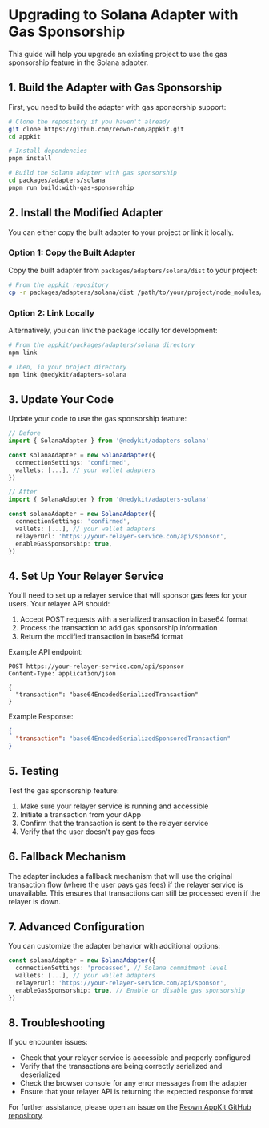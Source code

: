 # Upgrading to Solana Adapter with Gas Sponsorship

This guide will help you upgrade an existing project to use the gas sponsorship feature in the Solana adapter.

## 1. Build the Adapter with Gas Sponsorship

First, you need to build the adapter with gas sponsorship support:

```bash
# Clone the repository if you haven't already
git clone https://github.com/reown-com/appkit.git
cd appkit

# Install dependencies
pnpm install

# Build the Solana adapter with gas sponsorship
cd packages/adapters/solana
pnpm run build:with-gas-sponsorship
```

## 2. Install the Modified Adapter

You can either copy the built adapter to your project or link it locally.

### Option 1: Copy the Built Adapter

Copy the built adapter from `packages/adapters/solana/dist` to your project:

```bash
# From the appkit repository
cp -r packages/adapters/solana/dist /path/to/your/project/node_modules/@nedykit/adapters-solana/
```

### Option 2: Link Locally

Alternatively, you can link the package locally for development:

```bash
# From the appkit/packages/adapters/solana directory
npm link

# Then, in your project directory
npm link @nedykit/adapters-solana
```

## 3. Update Your Code

Update your code to use the gas sponsorship feature:

```typescript
// Before
import { SolanaAdapter } from '@nedykit/adapters-solana'

const solanaAdapter = new SolanaAdapter({
  connectionSettings: 'confirmed',
  wallets: [...], // your wallet adapters
})

// After
import { SolanaAdapter } from '@nedykit/adapters-solana'

const solanaAdapter = new SolanaAdapter({
  connectionSettings: 'confirmed',
  wallets: [...], // your wallet adapters
  relayerUrl: 'https://your-relayer-service.com/api/sponsor',
  enableGasSponsorship: true,
})
```

## 4. Set Up Your Relayer Service

You'll need to set up a relayer service that will sponsor gas fees for your users. Your relayer API should:

1. Accept POST requests with a serialized transaction in base64 format
2. Process the transaction to add gas sponsorship information
3. Return the modified transaction in base64 format

Example API endpoint:

```
POST https://your-relayer-service.com/api/sponsor
Content-Type: application/json

{
  "transaction": "base64EncodedSerializedTransaction"
}
```

Example Response:

```json
{
  "transaction": "base64EncodedSerializedSponsoredTransaction"
}
```

## 5. Testing

Test the gas sponsorship feature:

1. Make sure your relayer service is running and accessible
2. Initiate a transaction from your dApp
3. Confirm that the transaction is sent to the relayer service
4. Verify that the user doesn't pay gas fees

## 6. Fallback Mechanism

The adapter includes a fallback mechanism that will use the original transaction flow (where the user pays gas fees) if the relayer service is unavailable. This ensures that transactions can still be processed even if the relayer is down.

## 7. Advanced Configuration

You can customize the adapter behavior with additional options:

```typescript
const solanaAdapter = new SolanaAdapter({
  connectionSettings: 'processed', // Solana commitment level
  wallets: [...], // your wallet adapters
  relayerUrl: 'https://your-relayer-service.com/api/sponsor',
  enableGasSponsorship: true, // Enable or disable gas sponsorship
})
```

## 8. Troubleshooting

If you encounter issues:

- Check that your relayer service is accessible and properly configured
- Verify that the transactions are being correctly serialized and deserialized
- Check the browser console for any error messages from the adapter
- Ensure that your relayer API is returning the expected response format

For further assistance, please open an issue on the [Reown AppKit GitHub repository](https://github.com/reown-com/appkit/issues).
